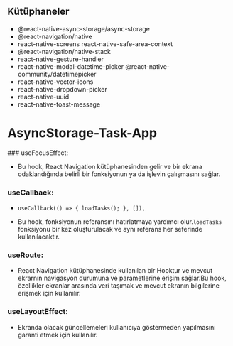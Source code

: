 ## Kütüphaneler

- @react-native-async-storage/async-storage
- @react-navigation/native
- react-native-screens react-native-safe-area-context
- @react-navigation/native-stack
- react-native-gesture-handler
- react-native-modal-datetime-picker @react-native-community/datetimepicker
- react-native-vector-icons
- react-native-dropdown-picker
- react-native-uuid
- react-native-toast-message

# AsyncStorage-Task-App

### useFocusEffect:

- Bu hook, React Navigation kütüphanesinden gelir ve bir ekrana odaklandığında belirli bir fonksiyonun ya da işlevin çalışmasını sağlar.

### useCallback:

- `useCallback(() => {
  loadTasks();
}, []),`

- Bu hook, fonksiyonun referansını hatırlatmaya yardımcı olur.`loadTasks` fonksiyonu bir kez oluşturulacak ve aynı referans her seferinde kullanılacaktır.

### useRoute:

- React Navigation kütüphanesinde kullanılan bir Hooktur ve mevcut ekrarnın navigasyon durumuna ve parametlerine erişim sağlar.Bu hook, özellikler ekranlar arasında veri taşımak ve mevcut ekranın bilgilerine erişmek için kullanılır.

### useLayoutEffect:

- Ekranda olacak güncellemeleri kullanıcıya göstermeden yapılmasını garanti etmek için kullanılır.
